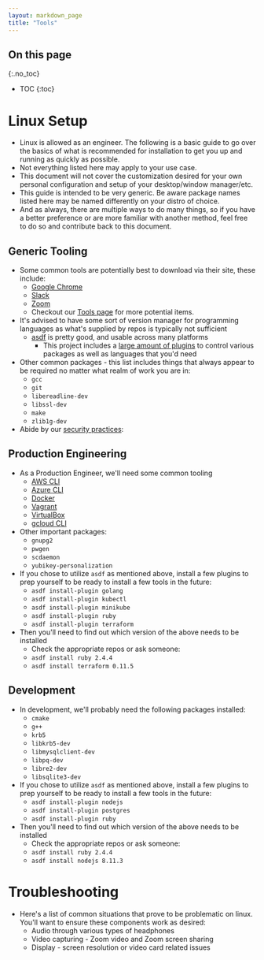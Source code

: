 ```yaml
---
layout: markdown_page
title: "Tools"
---
```


## On this page
{:.no_toc}

- TOC
{:toc}

# Linux Setup
* Linux is allowed as an engineer.  The following is a basic guide to go over
  the basics of what is recommended for installation to get you up and running
  as quickly as possible.
* Not everything listed here may apply to your use case.
* This document will not cover the customization desired for your own personal
  configuration and setup of your desktop/window manager/etc.
* This guide is intended to be very generic. Be aware package names listed
  here may be named differently on your distro of choice.
* And as always, there are multiple ways to do many things, so if you have a
  better preference or are more familiar with another method, feel free to do so
  and contribute back to this document.

## Generic Tooling
* Some common tools are potentially best to download via their site, these
  include:
  * [Google Chrome](https://www.google.com/chrome/)
  * [Slack](https://slack.com/downloads/linux/index.html.md)
  * [Zoom](https://zoom.us/download/index.html.md)
  * Checkout our [Tools page](https://github.com/daijapan/test/tree/master/tools-and-tips/index.html.md) for more potential items.
* It's advised to have some sort of version manager for programming languages as
  what's supplied by repos is typically not sufficient
  * [asdf](https://github.com/asdf-vm/asdf/index.html.md) is pretty good, and usable across
    many platforms
    * This project includes a [large amount of plugins](https://github.com/asdf-vm/asdf-plugins)
      to control various packages as well as languages that you'd need
* Other common packages - this list includes things that always appear to be
  required no matter what realm of work you are in:
  * `gcc`
  * `git`
  * `libereadline-dev`
  * `libssl-dev`
  * `make`
  * `zlib1g-dev`
* Abide by our [security practices](https://github.com/daijapan/test/tree/master/security/index.html.md):

## Production Engineering
* As a Production Engineer, we'll need some common tooling
  * [AWS CLI](https://docs.aws.amazon.com/cli/latest/userguide/awscli-install-linux.html)
  * [Azure CLI](https://docs.microsoft.com/en-us/cli/azure/install-azure-cli)
  * [Docker](https://docs.docker.com/install/)
  * [Vagrant](https://www.vagrantup.com/downloads.html)
  * [VirtualBox](https://www.virtualbox.org/wiki/Linux_Downloads)
  * [gcloud CLI](https://cloud.google.com/sdk/docs/#install_the_latest_cloud_tools_version_cloudsdk_current_version)
* Other important packages:
  * `gnupg2`
  * `pwgen`
  * `scdaemon`
  * `yubikey-personalization`
* If you chose to utilize `asdf` as mentioned above, install a few plugins to
  prep yourself to be ready to install a few tools in the future:
  * `asdf install-plugin golang`
  * `asdf install-plugin kubectl`
  * `asdf install-plugin minikube`
  * `asdf install-plugin ruby`
  * `asdf install-plugin terraform`
* Then you'll need to find out which version of the above needs to be installed
  * Check the appropriate repos or ask someone:
  * `asdf install ruby 2.4.4`
  * `asdf install terraform 0.11.5`
  
## Development
* In development, we'll probably need the following packages installed:
  * `cmake`
  * `g++`
  * `krb5`
  * `libkrb5-dev`
  * `libmysqlclient-dev`
  * `libpq-dev`
  * `libre2-dev`
  * `libsqlite3-dev`
* If you chose to utilize `asdf` as mentioned above, install a few plugins to
  prep yourself to be ready to install a few tools in the future:
  * `asdf install-plugin nodejs`
  * `asdf install-plugin postgres`
  * `asdf install-plugin ruby`
* Then you'll need to find out which version of the above needs to be installed
  * Check the appropriate repos or ask someone:
  * `asdf install ruby 2.4.4`
  * `asdf install nodejs 8.11.3`

# Troubleshooting
* Here's a list of common situations that prove to be problematic on linux.
  You'll want to ensure these components work as desired:
  * Audio through various types of headphones
  * Video capturing - Zoom video and Zoom screen sharing
  * Display - screen resolution or video card related issues
